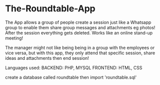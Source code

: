 # The-Roundtable-App
The App allows a group of people create a session just like a Whatsapp group to enable them share group messages and attachments eg photos! After the session everything gets deleted. Works like an online stand-up meeting!

The manager might not like being being in a group with the employees or vice versa, but with this app, they only attend that specific session, share ideas and attachments then end session!

Languages used: 
BACKEND: PHP, MYSQL 
FRONTEND: HTML, CSS

create a database called roundtable then import 'roundtable.sql'
